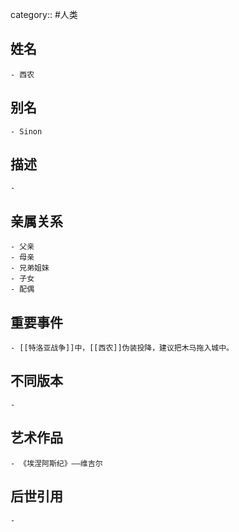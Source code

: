 category:: #人类
## 姓名
	- 西农
## 别名
	- Sinon
## 描述
	-
## 亲属关系
	- 父亲
	- 母亲
	- 兄弟姐妹
	- 子女
	- 配偶
## 重要事件
	- [[特洛亚战争]]中，[[西农]]伪装投降，建议把木马拖入城中。
## 不同版本
	-
## 艺术作品
	- 《埃涅阿斯纪》——维吉尔
## 后世引用
	-
